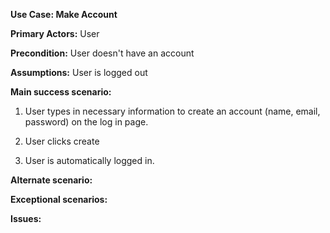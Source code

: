 __Use Case: Make Account__

__Primary Actors:__ User

__Precondition:__ User doesn't have an account

__Assumptions:__ User is logged out

__Main success scenario:__

1. User types in necessary information to create an account (name, email, password) on the log in page.

2. User clicks create 

3.  User is automatically logged in.

__Alternate scenario:__


__Exceptional scenarios:__



__Issues:__
